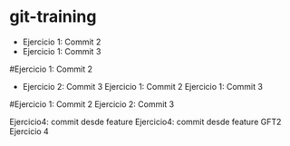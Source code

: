 # git-training
* Ejercicio 1: Commit 2
* Ejercicio 1: Commit 3


#Ejercicio 1: Commit 2
* Ejercicio 2: Commit 3
Ejercicio 1: Commit 2
Ejercicio 1: Commit 3


#Ejercicio 1: Commit 2
Ejercicio 2: Commit 3

Ejercicio4: commit desde feature
Ejercicio4: commit desde feature GFT2
Ejercicio 4